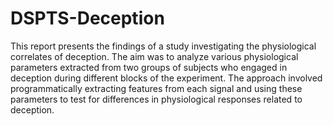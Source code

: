 # DSPTS-Deception

This report presents the findings of a study investigating the physiological correlates of deception. The aim was to analyze various physiological parameters extracted from two groups of subjects who engaged in deception during different blocks of the experiment. The approach involved programmatically extracting features from each signal and using these parameters to test for differences in physiological responses related to deception.
